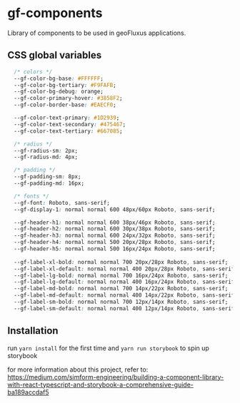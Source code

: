 # gf-components
Library of components to be used in geoFluxus applications.

## CSS global variables
```css
  /* colors */
  --gf-color-bg-base: #FFFFFF;
  --gf-color-bg-tertiary: #F9FAFB;
  --gf-color-bg-debug: orange;
  --gf-color-primary-hover: #3858F2;
  --gf-color-border-base: #EAECF0;

  --gf-color-text-primary: #1D2939;
  --gf-color-text-secondary: #475467;
  --gf-color-text-tertiary: #667085;

  /* radius */
  --gf-radius-sm: 2px;
  --gf-radius-md: 4px;

  /* padding */
  --gf-padding-sm: 8px;
  --gf-padding-md: 16px;

  /* fonts */
  --gf-font: Roboto, sans-serif;
  --gf-display-1: normal normal 600 48px/60px Roboto, sans-serif;

  --gf-header-h1: normal normal 600 38px/46px Roboto, sans-serif;
  --gf-header-h2: normal normal 600 30px/38px Roboto, sans-serif;
  --gf-header-h3: normal normal 600 24px/32px Roboto, sans-serif;
  --gf-header-h4: normal normal 500 20px/28px Roboto, sans-serif;
  --gf-header-h5: normal normal 500 16px/24px Roboto, sans-serif;
  
  --gf-label-xl-bold: normal normal 700 20px/28px Roboto, sans-serif;
  --gf-label-xl-default: normal normal 400 20px/28px Roboto, sans-serif;
  --gf-label-lg-bold: normal normal 700 16px/24px Roboto, sans-serif;
  --gf-label-lg-default: normal normal 400 16px/24px Roboto, sans-serif;
  --gf-label-md-bold: normal normal 700 14px/22px Roboto, sans-serif;
  --gf-label-md-default: normal normal 400 14px/22px Roboto, sans-serif;
  --gf-label-sm-bold: normal normal 700 12px/14px Roboto, sans-serif;
  --gf-label-sm-default: normal normal 400 12px/14px Roboto, sans-serif;
```

## Installation

run `yarn install` for the first time and `yarn run storybook` to spin up storybook

for more information about this project, refer to:
https://medium.com/simform-engineering/building-a-component-library-with-react-typescript-and-storybook-a-comprehensive-guide-ba189accdaf5
